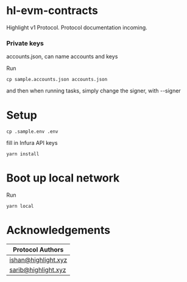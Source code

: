 # hl-evm-contracts

Highlight v1 Protocol. Protocol documentation incoming.

### Private keys

accounts.json, can name accounts and keys

Run

```
cp sample.accounts.json accounts.json
```

and then when running tasks, simply change the signer, with --signer <name of signing account>

# Setup

```
cp .sample.env .env
```

fill in Infura API keys

```
yarn install
```

# Boot up local network

Run

```
yarn local
```

# Acknowledgements

| Protocol Authors    |
| ------------------- |
| ishan@highlight.xyz |
| sarib@highlight.xyz |
